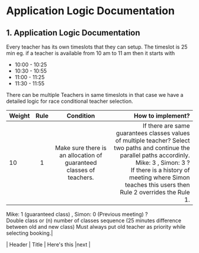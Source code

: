 # Application Logic Documentation 


## 1. Application Logic Documentation

Every teacher has its own timeslots that they can setup. The timeslot is 25 min eg. if a teacher is available from 10 am to 11 am then it starts with 


   - 10:00 - 10:25 
   - 10:30 - 10:55
   - 11:00 - 11:25
   - 11:30 - 11:55

There can be multiple Teachers in same timeslots in that case we have a detailed logic for race conditional teacher selection.


| Weight     | Rule | Condition     | How to implement?     |
| :---        |    :----:   |  :----:       |---: |
| 10    | 1    | Make sure there is an allocation of guaranteed classes of teachers.  |If there are same guarantees classes values of multiple teacher?  Select two paths and continue the parallel paths accordinly.<br/>Mike: 3 , Simon: 3 ? <br/>If there is a history of meeting where Simon teaches this users then Rule 2 overrides the Rule 1. 
Mike: 1 (guaranteed class) , Simon: 0 (Previous meeting) ?<br/>
Double class or (n) number of classes sequence (25 minutes difference between old and new class)
Must always put old teacher as priority while selecting booking.|




| Header      | Title       | Here's this   |next |
